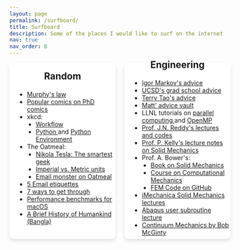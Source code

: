 ```yaml
---
layout: page
permalink: /surfboard/
title: Surfboard
description: Some of the places I would like to surf on the internet
nav: true
nav_order: 8
---
```




<style>
    .container {
        display: flex;
        justify-content: center;
        gap: 20px;
        margin-top: 0 px;
    }

    .card {
        background-color: #fff;
        border-radius: 10px;
        box-shadow: 0 5px 10px rgba(0, 0, 0, 0.1);
        padding: 20 px;
        width: 400px;
        height: 400px;
        display: flex;
        flex-direction: column;
        justify-content: center;
        align-items: left;
    }

    .card h2 {
        margin-top: 0px;
        margin-bottom: 10px;
        text-align: center;
    }

    .card ul {
        list-style-type: disc;
        padding-left: 40px;
        margin-top: 10px;
        text-align: left; /* Left-align list items */
    }

    .card ul ul {
        list-style-type: disc;
        padding-left: 20px;
        margin-top: 0px;
        text-align: left; /* Left-align list items */
    }
</style>

<div class="container">
    <div class="card">
        <h2> Random </h2>
        <ul>
            <li><a href="https://en.wikipedia.org/wiki/Murphy's_law"> Murphy's law </a></li>
            <li><a href="https://phdcomics.com/comics/most_popular.php"> Popular comics on PhD comics </a></li>
            <li> xkcd:
            <ul>
              <li><a href="https://xkcd.com/1172/"> Workflow </a></li>
              <li> <a href="https://xkcd.com/353/"> Python </a> and <a href="https://xkcd.com/1987/"> Python Environment </a> </li>
            </ul>
            </li>
            <li> The Oatmeal:
            <ul>
              <li><a href="https://theoatmeal.com/comics/tesla"> Nikola Tesla: The smartest geek </a></li>
               <li><a href="https://theoatmeal.com/pl/senior_year/science"> Imperial vs. Metric units </a></li>
              <li><a href="https://theoatmeal.com/comics/email_monster"> Email monster on Oatmeal </a></li>
            </ul>
            </li>
            <li><a href="https://byrslf.co/how-to-get-a-busy-person-to-respond-to-your-email-52e5d4d69671"> 5 Email etiquettes </a></li>
            <li><a href="https://www.fastcompany.com/3042569/7-ways-to-get-through-to-just-about-anyone"> 7 ways to get through </a></li>
            <li><a href="https://browser.geekbench.com/mac-benchmarks"> Performance benchmarks for macOS </a></li>
            <li><a href="https://www.facebook.com/notes/ashfaq-ahmed/মানুষের-গল্পঃ-ইউভাল-হারারি/10153371308478621?_rdc=2&_rdr"> A Brief History of Humankind (Bangla) </a></li>
        </ul>
    </div>
    <div class="card">
        <h2>Engineering </h2>
        <ul>
            <li><a href="https://web.eecs.umich.edu/~imarkov/i_students.html"> Igor Markov's advice </a></li>
            <li><a href="https://vlsicad.ucsd.edu/Research/Advice/index.html"> UCSD's grad school advice </a></li>
            <li><a href="https://terrytao.wordpress.com/career-advice/"> Terry Tao's advice </a></li>
            <li><a href="https://matt.might.net/articles/"> Matt' advice vault </a></li>
            <li>  LLNL tutorials on <a href="https://hpc.llnl.gov/documentation/tutorials/introduction-parallel-computing-tutorial"> parallel computing </a> and <a href="https://hpc-tutorials.llnl.gov/openmp/"> OpenMP </a> </li>
            <li><a href="https://mechanics.tamu.edu/courses/educational-tools-and-materials/"> Prof. J.N. Reddy's lectures and codes </a></li>
            <li><a href="https://pkel015.connect.amazon.auckland.ac.nz/SolidMechanicsBooks/index.html"> Prof. P. Kelly's lecture notes on Solid Mechanics </a></li>
            <li> Prof. A. Bower's: 
              <ul>
                <li><a href="http://solidmechanics.org/index.html"> Book on Solid Mechanics </a> </li>
                <li> <a href="https://www.brown.edu/Departments/Engineering/Courses/En2340/"> Course on Computational Mechanics </a> </li>
                <li> <a href="https://github.com/albower/EN234_FEA"> FEM Code on GitHub </a> </li>
              </ul> 
            </li>
            <li><a href="https://imechanica.org/node/1551"> iMechanica Solid Mechanics lectures </a></li>
            <li><a href="#"> Abaqus user subroutine lecture </a></li>
            <li><a href="http://www.continuummechanics.org"> Continuum Mechanics by Bob McGinty </a></li>
        </ul>
    </div>
</div>

